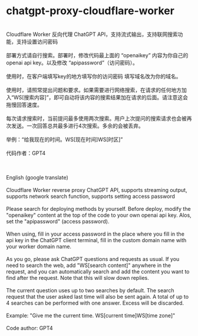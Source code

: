 # chatgpt-proxy-cloudflare-worker
<br>Cloudflare Worker 反向代理 ChatGPT API，支持流式输出，支持联网搜索功能，支持设置访问密码
<br>
<br>部署方式请自行搜索。部署时，修改代码最上面的 “openaikey” 内容为你自己的openai api key。以及修改 “apipassword”（访问密码）。
<br>
<br>使用时，在客户端填写key的地方填写你的访问密码 填写域名改为你的域名。
<br>
<br>使用时，请照常提出问题和要求。如果需要进行网络搜索，在请求的任何地方加入“WS[搜索内容]”，即可自动将该内容的搜索结果加在请求的后面。请注意这会拖慢回答速度。
<br>
<br>每次请求搜索时，当前提问最多使用两次搜索。用户上次提问的搜索请求也会被再次发送。一次回答总共最多进行4次搜索。多余的会被丢弃。
<br>
<br>举例：“给我现在的时间。WS[现在时间]WS[时区]”
<br>
<br>代码作者：GPT4

<br>
<br>English (google translate)
<br>
<br>Cloudflare Worker reverse proxy ChatGPT API, supports streaming output, supports network search function, supports setting access password
<br>
<br>Please search for deploying methods by yourself. Before deploy, modify the "openaikey" content at the top of the code to your own openai api key. Alos, set the "apipassword" (access password).
<br>
<br>When using, fill in your access password in the place where you fill in the api key in the ChatGPT client terminal, fill in the custom domain name with your worker domain name.
<br>
<br>As you go, please ask ChatGPT questions and requests as usual. If you need to search the web, add "WS[search content]" anywhere in the request, and you can automatically search and add the content you want to find after the request. Note that this will slow down replies.
<br>
<br>The current question uses up to two searches by default. The search request that the user asked last time will also be sent again. A total of up to 4 searches can be performed with one answer. Excess will be discarded.
<br>
<br>Example: "Give me the current time. WS[current time]WS[time zone]"
<br>
<br>Code author: GPT4
